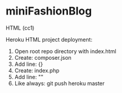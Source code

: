 # miniFashionBlog
HTML (cc1)

Heroku HTML project deployment:

1. Open root repo directory with index.html
2. Create: composer.json
3. Add line: {}
4. Create: index.php
5. Add line: "<?php include_once("index.html"); ?>"
6. Like always: git push heroku master
